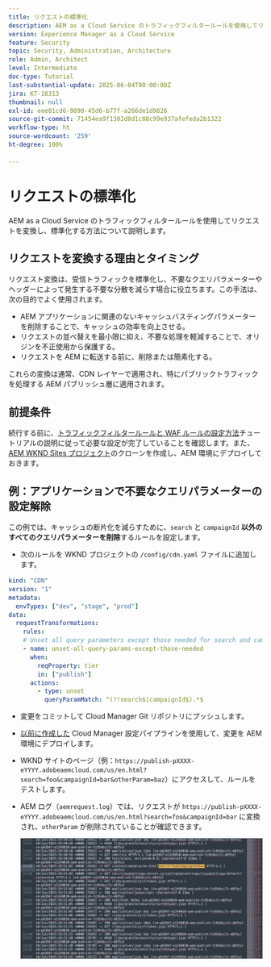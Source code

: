 ```yaml
---
title: リクエストの標準化
description: AEM as a Cloud Service のトラフィックフィルタールールを使用してリクエストを変換し、標準化する方法について説明します。
version: Experience Manager as a Cloud Service
feature: Security
topic: Security, Administration, Architecture
role: Admin, Architect
level: Intermediate
doc-type: Tutorial
last-substantial-update: 2025-06-04T00:00:00Z
jira: KT-18313
thumbnail: null
exl-id: eee81cd6-9090-45d6-b77f-a266de1d9826
source-git-commit: 71454ea9f1302d8d1c08c99e937afefeda2b1322
workflow-type: ht
source-wordcount: '259'
ht-degree: 100%

---
```


# リクエストの標準化

AEM as a Cloud Service のトラフィックフィルタールールを使用してリクエストを変換し、標準化する方法について説明します。

## リクエストを変換する理由とタイミング

リクエスト変換は、受信トラフィックを標準化し、不要なクエリパラメーターやヘッダーによって発生する不要な分散を減らす場合に役立ちます。この手法は、次の目的でよく使用されます。

- AEM アプリケーションに関連のないキャッシュバスティングパラメーターを削除することで、キャッシュの効率を向上させる。
- リクエストの並べ替えを最小限に抑え、不要な処理を軽減することで、オリジンを不正使用から保護する。
- リクエストを AEM に転送する前に、削除または簡素化する。

これらの変換は通常、CDN レイヤーで適用され、特にパブリックトラフィックを処理する AEM パブリッシュ層に適用されます。

## 前提条件

続行する前に、[トラフィックフィルタールールと WAF ルールの設定方法](../setup.md)チュートリアルの説明に従って必要な設定が完了していることを確認します。また、[AEM WKND Sites プロジェクト](https://github.com/adobe/aem-guides-wknd)のクローンを作成し、AEM 環境にデプロイしておきます。

## 例：アプリケーションで不要なクエリパラメーターの設定解除

この例では、キャッシュの断片化を減らすために、`search` と `campaignId` **以外のすべてのクエリパラメーターを削除**&#x200B;するルールを設定します。

- 次のルールを WKND プロジェクトの `/config/cdn.yaml` ファイルに追加します。

```yaml
kind: "CDN"
version: "1"
metadata:
  envTypes: ["dev", "stage", "prod"]
data:
  requestTransformations:
    rules:
    # Unset all query parameters except those needed for search and campaignId
    - name: unset-all-query-params-except-those-needed
      when:
        reqProperty: tier
        in: ["publish"]
      actions:
        - type: unset
          queryParamMatch: ^(?!search$|campaignId$).*$
```

- 変更をコミットして Cloud Manager Git リポジトリにプッシュします。

- [以前に作成した](../setup.md#deploy-rules-using-adobe-cloud-manager) Cloud Manager 設定パイプラインを使用して、変更を AEM 環境にデプロイします。

- WKND サイトのページ（例：`https://publish-pXXXX-eYYYY.adobeaemcloud.com/us/en.html?search=foo&campaignId=bar&otherParam=baz`）にアクセスして、ルールをテストします。

- AEM ログ（`aemrequest.log`）では、リクエストが `https://publish-pXXXX-eYYYY.adobeaemcloud.com/us/en.html?search=foo&campaignId=bar` に変換され、`otherParam` が削除されていることが確認できます。

  ![WKND リクエスト変換](../assets/how-to/aemrequest-log-transformation.png)
